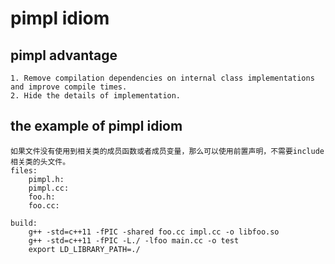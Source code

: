 # pimpl idiom
## pimpl advantage
```
1. Remove compilation dependencies on internal class implementations and improve compile times.
2. Hide the details of implementation.
```
## the example of pimpl idiom
```
如果文件没有使用到相关类的成员函数或者成员变量，那么可以使用前置声明，不需要include相关类的头文件。
files:
    pimpl.h:
    pimpl.cc:
    foo.h:
    foo.cc:

build:
    g++ -std=c++11 -fPIC -shared foo.cc impl.cc -o libfoo.so
    g++ -std=c++11 -fPIC -L./ -lfoo main.cc -o test
    export LD_LIBRARY_PATH=./

```